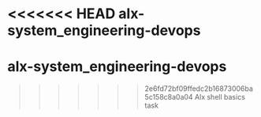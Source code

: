 <<<<<<< HEAD
alx-system_engineering-devops
=======
# alx-system_engineering-devops
>>>>>>> 2e6fd72bf09ffedc2b16873006ba5c158c8a0a04
Alx shell basics task
